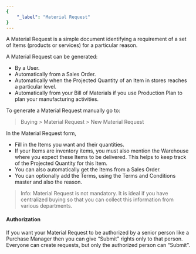 ```yaml
---
{
	"_label": "Material Request"
}
---
```

A Material Request is a simple document identifying a requirement of a set of Items (products or services) for a particular reason.

A Material Request can be generated:

- By a User.
- Automatically from a Sales Order.
- Automatically when the Projected Quantity of an Item in stores reaches a particular level.
- Automatically from your Bill of Materials if you use Production Plan to plan your manufacturing activities.

To generate a Material Request manually go to:

> Buying > Material Request > New Material Request

In the Material Request form, 

- Fill in the Items you want and their quantities.
- If your Items are inventory items, you must also mention the Warehouse where you expect these Items to be delivered. This helps to keep track of the Projected Quantity for this Item.
- You can also automatically get the Items from a Sales Order.
- You can optionally add the Terms, using the Terms and Conditions master and also the reason.

> Info: Material Request is not mandatory. It is ideal if you have centralized buying so that you can collect this information from various departments.

#### Authorization

If you want your Material Request to be authorized by a senior person like a Purchase Manager then you can give “Submit” rights only to that person. Everyone can create requests, but only the authorized person can “Submit”.

